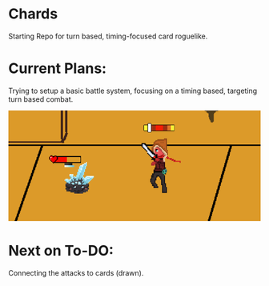 # Chards
Starting Repo for turn based, timing-focused card roguelike.


# Current Plans:
Trying to setup a basic battle system, focusing on a timing based, targeting turn based combat.

![Current](./ScreenShots/v0.1ss.png)



# Next on To-DO:
Connecting the attacks to cards (drawn).
